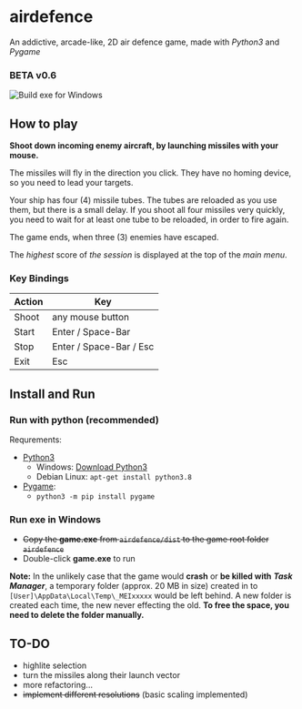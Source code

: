# airdefence

An addictive, arcade-like, 2D air defence game, made with *Python3* and *Pygame*

### **BETA** v0.6 ###

![Build exe for Windows](https://github.com/JValtteri/airdefence/workflows/Build%20exe%20for%20Windows/badge.svg)

## How to play ##

**Shoot down incoming enemy aircraft, by launching missiles with your mouse.**

The missiles will fly in the direction you click. They have no homing device, 
so you need to lead your targets.

Your ship has four (4) missile tubes. The tubes are reloaded as you use them, 
but there is a small delay. If you shoot all four missiles very quickly, you 
need to wait for at least one tube to be reloaded, in order to fire again.

The game ends, when three (3) enemies have escaped.

The *highest* score of *the session* is displayed at the top of the *main menu*.

### Key Bindings ###

| Action | Key                     |
| ------ | ----------------------- |
| Shoot  | any mouse button        |
| Start  | Enter / Space-Bar       |
| Stop   | Enter / Space-Bar / Esc |
| Exit   | Esc                     |


## Install and Run ##

### Run with python (recommended) ###

Requrements: 
- [Python3](https://www.python.org/downloads/)
  - Windows: [Download Python3](https://www.python.org/downloads/)
  - Debian Linux: ```apt-get install python3.8```
- [Pygame](https://www.pygame.org/wiki/GettingStarted):
  - ```python3 -m pip install pygame```


### Run exe in Windows ###
- ~~Copy the **game.exe** from ```airdefence/dist``` to the game root folder ```airdefence```~~
- Double-click **game.exe** to run

**Note:** In the unlikely case that the game would **crash** or **be killed with** ***Task Manager***, 
a temporary folder (approx. 20 MB in size) created in to ```[User]\AppData\Local\Temp\_MEIxxxxx``` would be 
left behind. A new folder is created each time, the new never effecting the old.
**To free the space, you need to delete the folder manually.**

## TO-DO ##
- highlite selection
- turn the missiles along their launch vector
- more refactoring...
- ~~implement different resolutions~~ (basic scaling implemented)

